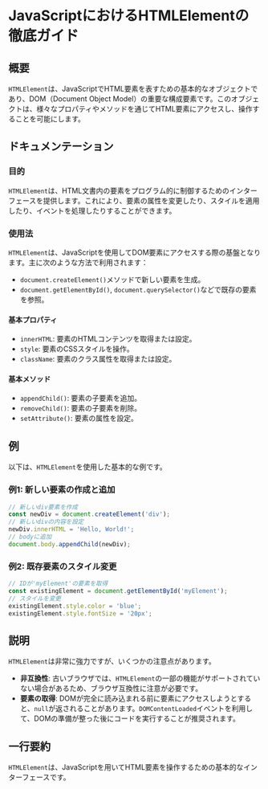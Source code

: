 <!--
Meta Description: # JavaScriptにおけるHTMLElementの徹底ガイド ## 概要 `HTMLElement`は、JavaScriptでHTML要素を表すための基本的なオブジェクトであり、DOM（Document Object Model）の重要な構成要素です。このオブジェクトは、様々なプロパティやメソ...
Meta Keywords: htmlelement, document, style, newdiv, existingelement
-->

# JavaScriptにおけるHTMLElementの徹底ガイド

## 概要
`HTMLElement`は、JavaScriptでHTML要素を表すための基本的なオブジェクトであり、DOM（Document Object Model）の重要な構成要素です。このオブジェクトは、様々なプロパティやメソッドを通じてHTML要素にアクセスし、操作することを可能にします。

## ドキュメンテーション
### 目的
`HTMLElement`は、HTML文書内の要素をプログラム的に制御するためのインターフェースを提供します。これにより、要素の属性を変更したり、スタイルを適用したり、イベントを処理したりすることができます。

### 使用法
`HTMLElement`は、JavaScriptを使用してDOM要素にアクセスする際の基盤となります。主に次のような方法で利用されます：

- `document.createElement()`メソッドで新しい要素を生成。
- `document.getElementById()`, `document.querySelector()`などで既存の要素を参照。

#### 基本プロパティ
- `innerHTML`: 要素のHTMLコンテンツを取得または設定。
- `style`: 要素のCSSスタイルを操作。
- `className`: 要素のクラス属性を取得または設定。

#### 基本メソッド
- `appendChild()`: 要素の子要素を追加。
- `removeChild()`: 要素の子要素を削除。
- `setAttribute()`: 要素の属性を設定。

## 例
以下は、`HTMLElement`を使用した基本的な例です。

### 例1: 新しい要素の作成と追加
```javascript
// 新しいdiv要素を作成
const newDiv = document.createElement('div');
// 新しいdivの内容を設定
newDiv.innerHTML = 'Hello, World!';
// bodyに追加
document.body.appendChild(newDiv);
```

### 例2: 既存要素のスタイル変更
```javascript
// IDが'myElement'の要素を取得
const existingElement = document.getElementById('myElement');
// スタイルを変更
existingElement.style.color = 'blue';
existingElement.style.fontSize = '20px';
```

## 説明
`HTMLElement`は非常に強力ですが、いくつかの注意点があります。

- **非互換性**: 古いブラウザでは、`HTMLElement`の一部の機能がサポートされていない場合があるため、ブラウザ互換性に注意が必要です。
- **要素の取得**: DOMが完全に読み込まれる前に要素にアクセスしようとすると、`null`が返されることがあります。`DOMContentLoaded`イベントを利用して、DOMの準備が整った後にコードを実行することが推奨されます。

## 一行要約
`HTMLElement`は、JavaScriptを用いてHTML要素を操作するための基本的なインターフェースです。